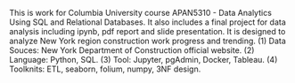 This is work for Columbia University course APAN5310 - Data Analytics Using SQL and Relational Databases.
It also includes a final project for data analysis including ipynb, pdf report and slide presentation. 
It is designed to analyze New York region construction work progress and trending.
(1) Data Souces: New York Department of Construction official website.
(2) Language: Python, SQL.
(3) Tool: Jupyter, pgAdmin, Docker, Tableau.
(4) Toolknits: ETL, seaborn, folium, numpy, 3NF design. 
